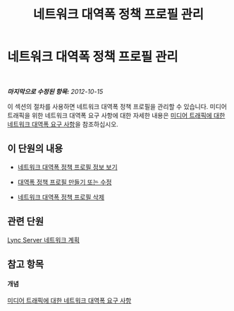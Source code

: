﻿---
title: 네트워크 대역폭 정책 프로필 관리
TOCTitle: 네트워크 대역폭 정책 프로필 관리
ms:assetid: bc7b1a8a-5dce-425f-a84d-6a9aff569c20
ms:mtpsurl: https://technet.microsoft.com/ko-kr/library/JJ721867(v=OCS.15)
ms:contentKeyID: 49885952
ms.date: 08/24/2015
mtps_version: v=OCS.15
ms.translationtype: HT
---

# 네트워크 대역폭 정책 프로필 관리

 

_**마지막으로 수정된 항목:** 2012-10-15_

이 섹션의 절차를 사용하면 네트워크 대역폭 정책 프로필을 관리할 수 있습니다. 미디어 트래픽을 위한 네트워크 대역폭 요구 사항에 대한 자세한 내용은 [미디어 트래픽에 대한 네트워크 대역폭 요구 사항](lync-server-2013-network-bandwidth-requirements-for-media-traffic.md)을 참조하십시오.

## 이 단원의 내용

  - [네트워크 대역폭 정책 프로필 정보 보기](lync-server-2013-viewing-network-bandwidth-policy-profile-information.md)

  - [대역폭 정책 프로필 만들기 또는 수정](lync-server-2013-creating-or-modifying-bandwidth-policy-profiles.md)

  - [네트워크 대역폭 정책 프로필 삭제](lync-server-2013-deleting-network-bandwidth-policy-profiles.md)

## 관련 단원

[Lync Server 네트워크 계획](lync-server-2013-network-planning.md)

## 참고 항목

#### 개념

[미디어 트래픽에 대한 네트워크 대역폭 요구 사항](lync-server-2013-network-bandwidth-requirements-for-media-traffic.md)

